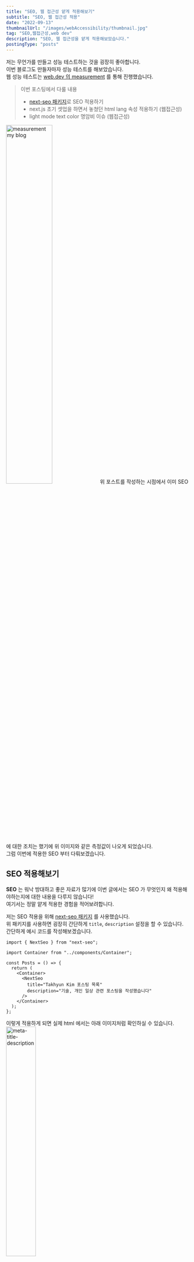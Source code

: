 ```yaml
---
title: "SEO, 웹 접근성 얕게 적용해보기"
subtitle: "SEO, 웹 접근성 적용"
date: "2022-09-13"
thumbnailUrl: "/images/webAccessibility/thumbnail.jpg"
tag: "SEO,웹접근성,web dev"
description: "SEO, 웹 접근성을 얕게 적용해보았습니다."
postingType: "posts"
---
```


저는 무언가를 만들고 성능 테스트하는 것을 굉장히 좋아합니다.<br />
이번 블로그도 만들자마자 성능 테스트를 해보았습니다.<br />
웹 성능 테스트는 [web.dev 의 measurement](https://web.dev/measure) 를 통해 진행했습니다.

> 이번 포스팅에서 다룰 내용
>
> - [next-seo 패키지](https://github.com/garmeeh/next-seo#readme)로 SEO 적용하기
> - next.js 초기 셋업을 하면서 놓쳤던 html lang 속성 적용하기 (웹접근성)
> - light mode text color 명암비 이슈 (웹접근성)

<img width="50%" alt="measurement my blog" src="/images/webAccessibility/measurement.jpg" />
위 포스트를 작성하는 시점에서 이미 SEO 에 대한 조치는 했기에 위 이미지와 같은 측정값이 나오게 되었습니다.<br />
그럼 이번에 적용한 SEO 부터 다뤄보겠습니다.

## SEO 적용해보기

**SEO** 는 워낙 방대하고 좋은 자료가 많기에 이번 글에서는 SEO 가 무엇인지 왜 적용해야하는지에 대한 내용을 다루지 않습니다!<br />
여기서는 정말 얕게 적용한 경험을 적어보려합니다.<br />

저는 SEO 적용을 위해 [next-seo 패키지](https://github.com/garmeeh/next-seo#readme) 를 사용했습니다.<br />
위 패키지를 사용하면 굉장히 간단하게 `title`, `description` 설정을 할 수 있습니다. <br />
간단하게 예시 코드를 작성해보겠습니다.<br />

```tsx
import { NextSeo } from "next-seo";

import Container from "../components/Container";

const Posts = () => {
  return (
    <Container>
      <NextSeo
        title="Takhyun Kim 포스팅 목록"
        description="기술, 개인 일상 관련 포스팅을 작성했습니다"
      />
    </Container>
  );
};
```

이렇게 적용하게 되면 실제 html 에서는 아래 이미지처럼 확인하실 수 있습니다.
<img width="40%" alt="meta-title-description" src="/images/webAccessibility/meta-title-description.jpg" />

사실 저는 여기까지만 하면 끝이라고 생각했는데, 제가 사용한 [라이브러리를 보면서 `openGraph` 설정](https://github.com/garmeeh/next-seo#add-seo-to-page)을 추가하게 되었습니다.<br />
_(이번에도 개념 설명은 생략하겠습니다)_<br />

`openGraph` 설정을 하기 전, 저의 블로그 링크를 카카오톡으로 공유할 시 아래와 같이 표기되었습니다.<br />
<img width="40%" alt="prev-open-graph" src="/images/webAccessibility/prev-open-graph.jpg" />
별다른 내용이 보이지 않고, 예전에 title 로 지정했던 takhyun blog 만 확인할 수 있습니다.

이게 왜 필요할지 생각해보면, 보통 카톡으로 URL 을 주고 받을 때(특히 유튜브 영상과 같은?)<br />
저는 썸네일과 제목을 보고 흥미를 느끼고 보는 경우가 많았습니다. 유저 입장에선 URL 에서 볼 수 있는 정보가 한정적이니깐요.<br />
그런 면에 있어, `openGraph` 를 적용하지 않은 제 블로그는 링크를 전달 받았을 때 별로 들어가고 싶지 않을 것 같았습니다.

그래서! 생각보다 간단해보이기도 하고 바로 적용해보았습니다.

```tsx
import { NextSeo } from "next-seo";

import Container from "../components/Container";

const Home = () => {
  return (
    <Container>
      <NextSeo
        title="Takhyun Kim & Frontend Engineer"
        description="프론트엔드 개발자 김탁현의 기술 블로그"
        openGraph={{
          type: "website",
          url: "https://takhyun.dev",
          title: "Takhyun Kim 기술 블로그",
          description: "프론트엔드 개발자 김탁현의 기술 블로그",
          images: [
            {
              url: "https://takhyun.dev/images/intro-profile.jpg",
              width: 400,
              height: 800,
              alt: "takhyun Kim profile image",
            },
          ],
        }}
      />
    </Container>
  );
};
```

이렇게 `openGraph prop` 에서 **title**, **url**, **description**, **images** 를 적용했습니다.<br />
이렇게 적용해본 결과 아래와 같이 더욱 상세한 내용을 확인할 수 있게 되었습니다.

<img width="40%" alt="after-open-graph" src="/images/webAccessibility/after-open-graph.jpg" />

그 밖에도 post page 에도 openGraph 를 적용해본 결과 아래와 같이 썸네일, Title, 설명을 확인할 수 있게 되었습니다.
<img width="40%" alt="open-graph-dark-light-mode" src="/images/webAccessibility/open-graph-dark-light-mode.jpg" />

## html lang 속성 적용하기 (웹접근성)

웹 접근성에 대한 측정을 할 때 짚어준 내용 중 하나인 국제화, 현지화에 대한 이슈를 해결하고자<br />
html tag 에 lang 속성을 적용했습니다. 아래엔 web 측정 시 표기된 내용입니다.

<img width="50%" alt="html-lang" src="/images/webAccessibility/html-lang.jpg" />

이는 간단하게 `_document.tsx` 파일에서 Html component 의 lang prop 을 통해 지정하여 해결했습니다.

```tsx
import Document, { Html, Head, Main, NextScript } from "next/document";

import { setInitialTheme } from "../lib/setInitialTheme";

export default class MyDocument extends Document {
  render() {
    return (
      <Html lang="ko">
        <Head />
        <body>
          <script dangerouslySetInnerHTML={{ __html: setInitialTheme }} />
          <Main />
          <NextScript />
        </body>
      </Html>
    );
  }
}
```

## light mode text color 명암비 이슈 (웹접근성)

이 외에도 웹 접근성에서 하나 이슈가 된 것은 배경색과 글자색 간 명암비였습니다.
<img width="40%" alt="background-text-color" src="/images/webAccessibility/background-text-color.jpg" />

위 이미지를 보시면 아시겠지만, Light mode 일 때 일부 글자색이 잘 보이지 않는 이슈가 있습니다.<br />
이를 해결하기 위해 역시 간단하게 텍스트 color 를 변경했습니다!

<img width="40%" alt="text-color-modified" src="/images/webAccessibility/text-color-modified.jpg" />

보다 명확하게 보이는 것을 확인할 수 있습니다. 이렇게 `html lang 속성`, `light mode text color` 명암비 이슈를 해결하고난 후,<br />

<img width="50%" alt="measurement-modified" src="/images/webAccessibility/measurement-modified.jpg" />

100% 로 채워져있는 `Accessibility` 를 확인할 수 있었습니다. 🎉

간단하게 web.dev measurement 를 통해 블로그의 여러 성능 측정을 하고 개선까지 했습니다.<br />
이번 기회를 통해 `openGraph` 를 알게 되었다는 점, SEO 를 어떻게 적용하는지 실제로 적용한 경험도 할 수 있어서 좋았습니다.<br />
꽤 즐거운 시간이였고, 이 후엔 Performance 개선을 해볼 예정입니다!

그럼 Performance 개선 후 후기에 대한 포스팅에서 또 뵙겠습니다~ 안뇽 🤗
